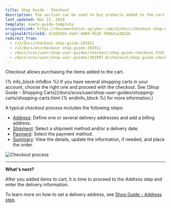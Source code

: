 ```yaml
---
title: Shop Guide - Checkout
description: The section can be used to buy products added to the cart by setting a delivery address, shipment details, a payment method and placing an order.
last_updated: Nov 22, 2019
template: howto-guide-template
originalLink: https://documentation.spryker.com/v3/docs/checkout-shop-guide-201911
originalArticleId: 413692b5-da67-4889-9528-769b41a2822b
redirect_from:
  - /v3/docs/checkout-shop-guide-201911
  - /v3/docs/en/checkout-shop-guide-201911
  - /docs/scos/user/shop-user-guides/checkout/shop-guide-checkout.html
  - /docs/scos/user/shop-user-guides/201907.0/checkout/shop-guide-checkout.html
---
```


Checkout allows purchasing the items added to the cart.

{% info_block infoBox %}
If you have several shopping carts in your account, choose the right one and proceed with the checkout. See [Shop Guide - Shopping Carts](/docs/scos/user/shop-user-guides/shopping-carts/shopping-carts.html
{% endinfo_block %} for more information.)

A typical checkout process includes the following steps:

* [Address](/docs/scos/user/shop-user-guides/shop-guide-checkout/shop-guide-address-step.html): Define one or several delivery addresses and add a billing address.
* [Shipment](/docs/scos/user/shop-user-guides/shop-guide-checkout/shop-guide-shipment-step.html): Select a shipment method and/or a delivery date.
* [Payment](/docs/scos/user/shop-user-guides/shop-guide-checkout/shop-guide-payment-step.html): Select the payment method.
* [Summary](/docs/scos/user/shop-user-guides/shop-guide-checkout/shop-guide-summary-step.html): View the details, update the information, if needed, and place the order.

![Checkout process](https://spryker.s3.eu-central-1.amazonaws.com/docs/User+Guides/Shop+User+Guides/Checkout/split-delivery-checkout.gif)
***
**What's next?**

After you added items to cart, it is time to proceed to the *Address* step and enter the delivery information.

To learn more on how to set a delivery address, see [Shop Guide - Address step](/docs/scos/user/shop-user-guides/shop-guide-checkout/shop-guide-address-step.html).
